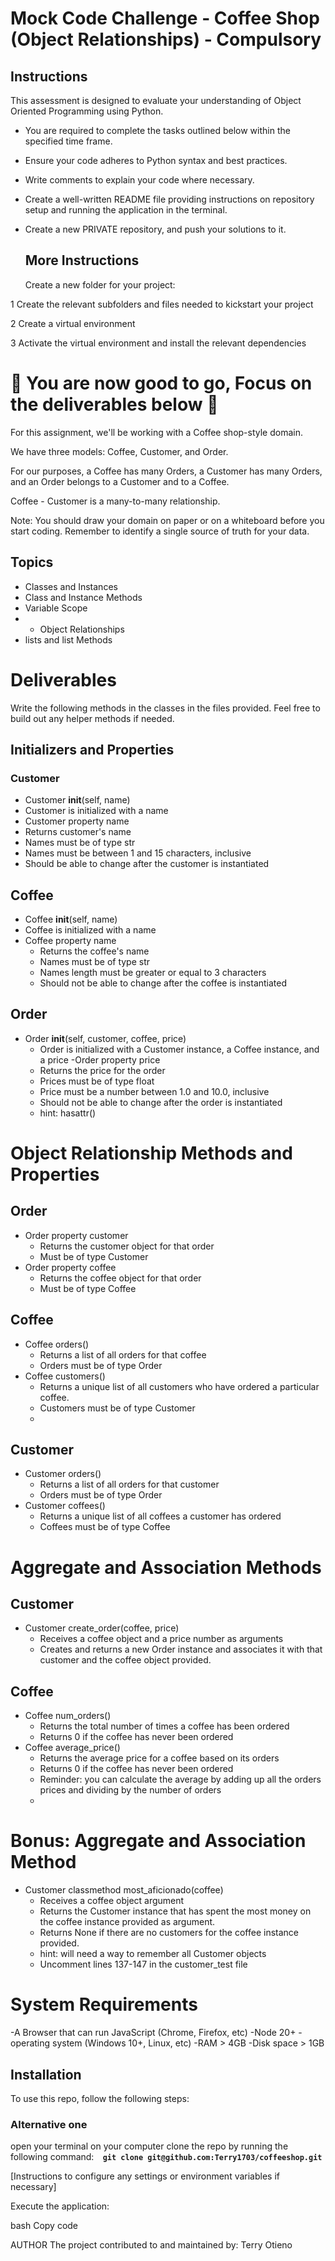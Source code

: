 # Mock Code Challenge - Coffee Shop (Object Relationships) - Compulsory
## Instructions
This assessment is designed to evaluate your understanding of Object Oriented Programming using Python.
- You are required to complete the tasks outlined below within the specified time frame.
- Ensure your code adheres to Python syntax and best practices.
- Write comments to explain your code where necessary.
- Create a well-written README file providing instructions on repository setup and running the application in the terminal.
- Create a new PRIVATE repository, and push your solutions to it.

  ## More Instructions
  Create a new folder for your project:
  
1 Create the relevant subfolders and files needed to kickstart your project

2 Create a virtual environment

3 Activate the virtual environment and install the relevant dependencies

# 🚀 You are now good to go, Focus on the deliverables below 🚀


For this assignment, we'll be working with a Coffee shop-style domain.

We have three models: Coffee, Customer, and Order.

For our purposes, a Coffee has many Orders, a Customer has many Orders, and an Order belongs to a Customer and to a Coffee.

Coffee - Customer is a many-to-many relationship.

Note: You should draw your domain on paper or on a whiteboard before you start coding. Remember to identify a single source of truth for your data.

## Topics
- Classes and Instances
- Class and Instance Methods
- Variable Scope
- - Object Relationships
- lists and list Methods

# Deliverables
Write the following methods in the classes in the files provided. Feel free to build out any helper methods if needed.

## Initializers and Properties
### Customer
- Customer __init__(self, name)
 - Customer is initialized with a name
- Customer property name
 - Returns customer's name
 - Names must be of type str
 - Names must be between 1 and 15 characters, inclusive
 - Should be able to change after the customer is instantiated
   
## Coffee
- Coffee __init__(self, name)
 - Coffee is initialized with a name
- Coffee property name
  - Returns the coffee's name
  - Names must be of type str
  - Names length must be greater or equal to 3 characters
  - Should not be able to change after the coffee is instantiated
## Order
- Order __init__(self, customer, coffee, price)
  - Order is initialized with a Customer instance, a Coffee instance, and a price
-Order property price
  - Returns the price for the order
  - Prices must be of type float
  - Price must be a number between 1.0 and 10.0, inclusive
  - Should not be able to change after the order is instantiated
  - hint: hasattr()
# Object Relationship Methods and Properties
## Order
- Order property customer
  - Returns the customer object for that order
  - Must be of type Customer
- Order property coffee
  - Returns the coffee object for that order
  - Must be of type Coffee

## Coffee
- Coffee orders()
  - Returns a list of all orders for that coffee
  - Orders must be of type Order
- Coffee customers()
  - Returns a unique list of all customers who have ordered a particular coffee.
  - Customers must be of type Customer
  - 
## Customer
- Customer orders()
  - Returns a list of all orders for that customer
  - Orders must be of type Order
- Customer coffees()
  - Returns a unique list of all coffees a customer has ordered
  - Coffees must be of type Coffee
# Aggregate and Association Methods
## Customer
- Customer create_order(coffee, price)
  - Receives a coffee object and a price number as arguments
  - Creates and returns a new Order instance and associates it with that customer and the coffee object provided.
## Coffee
- Coffee num_orders()
  - Returns the total number of times a coffee has been ordered
  - Returns 0 if the coffee has never been ordered
- Coffee average_price()
  - Returns the average price for a coffee based on its orders
  - Returns 0 if the coffee has never been ordered
  - Reminder: you can calculate the average by adding up all the orders prices and dividing by the number of orders
  - 
# Bonus: Aggregate and Association Method
- Customer classmethod most_aficionado(coffee)
  - Receives a coffee object argument
  - Returns the Customer instance that has spent the most money on the coffee instance provided as argument.
  - Returns None if there are no customers for the coffee instance provided.
  - hint: will need a way to remember all Customer objects
  - Uncomment lines 137-147 in the customer_test file
 
# System Requirements
-A Browser that can run JavaScript (Chrome, Firefox, etc) -Node 20+ -operating system (Windows 10+, Linux, etc) -RAM > 4GB -Disk space > 1GB

## Installation
To use this repo, follow the following steps:

### Alternative one
open your terminal on your computer clone the repo by running the following command:**``  git clone git@github.com:Terry1703/coffeeshop.git``**

[Instructions to configure any settings or environment variables if necessary]

Execute the application:

bash Copy code

AUTHOR The project contributed to and maintained by:
Terry Otieno


